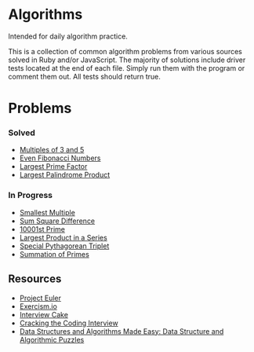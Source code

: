 # Algorithms
Intended for daily algorithm practice.

This is a collection of common algorithm problems from various sources solved in Ruby and/or JavaScript. The majority of solutions include driver tests located at the end of each file. Simply run them with the program or comment them out. All tests should return true.

# Problems
### Solved
+ [Multiples of 3 and 5](Multiples_of_3_and_5)
+ [Even Fibonacci Numbers](Even_Fibonacci_Numbers)
+ [Largest Prime Factor](Largest_Prime_Factor)
+ [Largest Palindrome Product](Largest_Palindrome_Product)

### In Progress
+ [Smallest Multiple](Smallest_Multiple)
+ [Sum Square Difference](Sum_Square_Difference)
+ [10001st Prime](10001st_Prime)
+ [Largest Product in a Series](Largest_Product_in_a_Series)
+ [Special Pythagorean Triplet](Special_Pythagorean_Triplet)
+ [Summation of Primes](Summation_of_Primes)

## Resources
+ [Project Euler](https://projecteuler.net/)
+ [Exercism.io](http://exercism.io/)
+ [Interview Cake](https://www.interviewcake.com/)
+ [Cracking the Coding Interview](http://www.eenadupratibha.net/Engineering-Colleges/Engineering-Jobs/Documents/crackingthecodinginterview.pdf)
+ [Data Structures and Algorithms Made Easy: Data Structure and Algorithmic Puzzles](http://www.amazon.com/Data-Structures-Algorithms-Made-Easy/dp/145654988X)